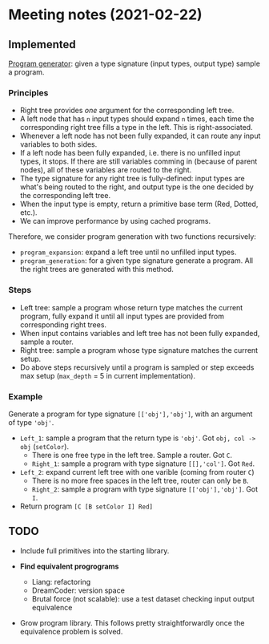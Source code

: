 
# Meeting notes (2021-02-22)

## Implemented

[Program generator](https://github.com/zhaobn/comlog/blob/main/get_programs.py): given a type signature (input types, output type) sample a program.

### Principles

- Right tree provides *one* argument for the corresponding left tree.
- A left node that has `n` input types should expand `n` times, each time the corresponding right tree fills a type in the left. This is right-associated.
- Whenever a left node has not been fully expanded, it can route any input variables to both sides.
- If a left node has been fully expanded, i.e. there is no unfilled input types, it stops. If there are still variables comming in (because of parent nodes), all of these variables are routed to the right.
- The type signature for any right tree is fully-defined: input types are what's being routed to the right, and output type is the one decided by the corresponding left tree.
- When the input type is empty, return a primitive base term (Red, Dotted, etc.).
- We can improve performance by using cached programs.

Therefore, we consider program generation with two functions recursively:

- `program_expansion`: expand a left tree until no unfilled input types.
- `program_generation`: for a given type signature generate a program. All the right trees are generated with this method.

### Steps

- Left tree: sample a program whose return type matches the current program, fully expand it until all input types are provided from corresponding right trees.
- When input contains variables and left tree has not been fully expanded, sample a router.
- Right tree: sample a program whose type signature matches the current setup.
- Do above steps recursively until a program is sampled or step exceeds max setup (`max_depth` = 5 in current implementation).

### Example

Generate a program for type signature `[['obj'],'obj']`, with an argument of type `'obj'`.

- `Left_1`: sample a program that the return type is `'obj'`. Got `obj, col -> obj` (`setColor`).
  - There is one free type in the left tree. Sample a router. Got `C`.
  - `Right_1`: sample a program with type signature `[[],'col']`. Got `Red`.
- `Left_2`: expand current left tree with one varible (coming from router `C`)
  - There is no more free spaces in the left tree, router can only be `B`.
  - `Right_2`: sample a program with type signature `[['obj'],'obj']`. Got `I`.
- Return program `[C [B setColor I] Red]`

## TODO

- Include full primitives into the starting library.

- **Find equivalent progrograms**
  - Liang: refactoring
  - DreamCoder: version space
  - Brutal force (not scalable): use a test dataset checking input output equivalence

- Grow program library. This follows pretty straightforwardly once the equivalence problem is solved.
